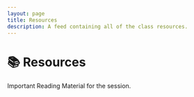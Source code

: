 ```yaml
---
layout: page
title: Resources
description: A feed containing all of the class resources.
---
```


# 📚 Resources

Important Reading Material for the session.